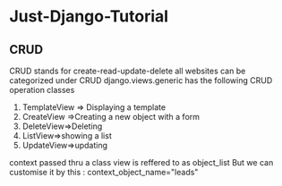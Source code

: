 # Just-Django-Tutorial

## CRUD

CRUD stands for create-read-update-delete
all websites can be categorized under  CRUD
django.views.generic has the following  CRUD operation classes

1. TemplateView => Displaying a template
2. CreateView =>Creating a new object with a form
3. DeleteView=>Deleting
4. ListView=>showing a list
5. UpdateView=>updating

context passed thru a class view is reffered to as object_list
But we can customise it by this : context_object_name="leads"